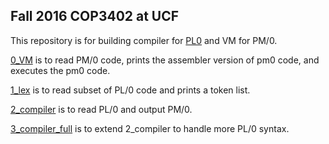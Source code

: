 ## Fall 2016 COP3402 at UCF
This repository is for building compiler for [PL0](https://en.wikipedia.org/wiki/PL/0) and VM for PM/0. 

[0_VM](https://github.com/1kohei1/COP3402/tree/master/0_VM) is to read PM/0 code, prints the assembler version of pm0 code, and executes the pm0 code.

[1_lex](https://github.com/1kohei1/COP3402/tree/master/1_lex) is to read subset of PL/0 code and prints a token list.

[2_compiler](https://github.com/1kohei1/COP3402/tree/master/2_compiler) is to read PL/0 and output PM/0.

[3_compiler_full](https://github.com/1kohei1/COP3402/tree/master/3_compiler_full) is to extend 2_compiler to handle more PL/0 syntax. 
